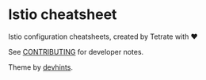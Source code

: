 # Istio cheatsheet

Istio configuration cheatsheets, created by Tetrate with ❤️

See [CONTRIBUTING](CONTRIBUTING.md) for developer notes.

Theme by [devhints](https://devhints.io).